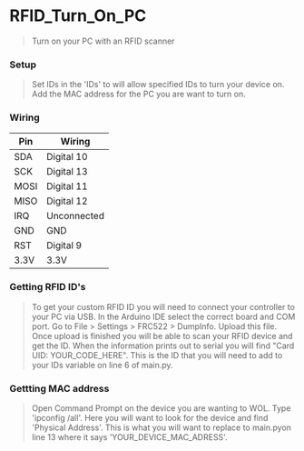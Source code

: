 # RFID_Turn_On_PC
> Turn on your PC with an RFID scanner

### Setup
> Set IDs in the 'IDs' to will allow specified IDs to turn your device on.
> Add the MAC address for the PC you are want to turn on.

### Wiring
| Pin  | Wiring     |
|------|------------|
| SDA  | Digital 10 |
| SCK  | Digital 13 |
| MOSI | Digital 11 |
| MISO | Digital 12 |
| IRQ  | Unconnected|
| GND  | GND        |
| RST  | Digital 9  |
| 3.3V | 3.3V       |

### Getting RFID ID's
> To get your custom RFID ID you will need to connect your controller to your PC via USB.
> In the Arduino IDE select the correct board and COM port.
> Go to File > Settings > FRC522 > DumpInfo.
> Upload this file. Once upload is finished you will be able to scan your RFID device and get the ID.
> When the information prints out to serial you will find "Card UID: YOUR_CODE_HERE".
> This is the ID that you will need to add to your IDs variable on line 6 of main.py.

### Gettting MAC address
> Open Command Prompt on the device you are wanting to WOL.
> Type 'ipconfig /all'.
> Here you will want to look for the device and find 'Physical Address'.
> This is what you will want to replace to main.pyon line 13 where it says 'YOUR_DEVICE_MAC_ADRESS'.